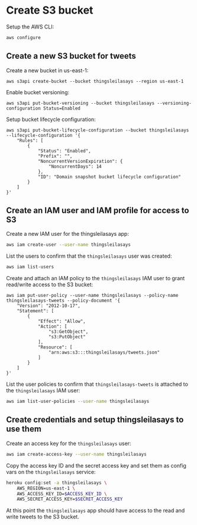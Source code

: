 # Create S3 bucket

Setup the AWS CLI:

```bash
aws configure
```

## Create a new S3 bucket for tweets

Create a new bucket in us-east-1:

```
aws s3api create-bucket --bucket thingsleilasays --region us-east-1
```

Enable bucket versioning:

```
aws s3api put-bucket-versioning --bucket thingsleilasays --versioning-configuration Status=Enabled
```

Setup bucket lifecycle configuration:

```
aws s3api put-bucket-lifecycle-configuration --bucket thingsleilasays --lifecycle-configuration '{
    "Rules": [
        {
            "Status": "Enabled",
            "Prefix": "",
            "NoncurrentVersionExpiration": {
                "NoncurrentDays": 14
            },
            "ID": "Domain snapshot bucket lifecycle configuration"
        }
    ]
}'
```

## Create an IAM user and IAM profile for access to S3

Create a new IAM user for the thingsleilasays app:

```bash
aws iam create-user --user-name thingsleilasays
```

List the users to confirm that the `thingsleilasays` user was created:

```bash
aws iam list-users
```

Create and attach an IAM policy to the `thingsleilasays` IAM user to grant
read/write access to the S3 bucket:

```
aws iam put-user-policy --user-name thingsleilasays --policy-name thingsleilasays-tweets --policy-document '{
    "Version": "2012-10-17",
    "Statement": [
        {
            "Effect": "Allow",
            "Action": [
                "s3:GetObject",
                "s3:PutObject"
            ],
            "Resource": [
                "arn:aws:s3:::thingsleilasays/tweets.json"
            ]
        }
    ]
}'
```

List the user policies to confirm that `thingsleilasays-tweets` is attached
to the `thingsleilasays` IAM user:

```bash
aws iam list-user-policies --user-name thingsleilasays
```

## Create credentials and setup thingsleilasays to use them

Create an access key for the `thingsleilasays` user:

```bash
aws iam create-access-key --user-name thingsleilasays
```

Copy the access key ID and the secret access key and set them as config vars
on the `thingsleilasays` service:

```bash
heroku config:set -a thingsleilasays \
    AWS_REGION=us-east-1 \
    AWS_ACCESS_KEY_ID=$ACCESS_KEY_ID \
    AWS_SECRET_ACCESS_KEY=$SECRET_ACCESS_KEY
```

At this point the `thingsleilasays` app should have access to the read and
write tweets to the S3 bucket.
